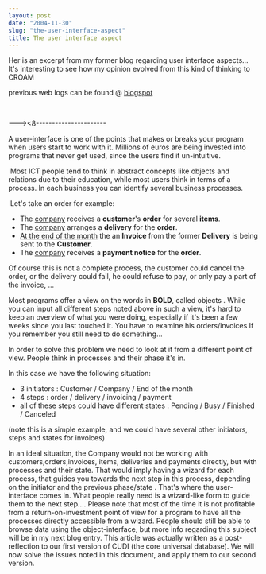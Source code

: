 ```yaml
---
layout: post
date: "2004-11-30"
slug: "the-user-interface-aspect"
title: The user interface aspect
---
```


<p>
Her is an excerpt from my former blog regarding user interface aspects... It&#39;s interesting to see how my opinion evolved from this kind of thinking to CROAM
</p>
<p>
previous web logs can be found @ <a href="http://corebvba.blogspot.com/">blogspot</a>
</p>
<p>
&nbsp;
</p>
<p>
---&gt;&lt;8----------------------
</p>
<p>
A user-interface is one of the points that makes or breaks your program when users start to work with it. Millions of euros are being invested into programs that never get used, since the users find it un-intuitive.
</p>
<p>
&nbsp;Most ICT people tend to think in abstract concepts like objects and relations due to their education, while most users think in terms of a process. In each business you can identify several business processes.
</p>
<p>
&nbsp;Let&#39;s take an order for example: 
</p>
<ul>
	<li>The <u>company</u> receives a <strong>customer</strong>&#39;s <strong>order</strong> for several <strong>items</strong>. </li>
	<li>The <u>company</u> arranges a <strong>delivery</strong> for the <strong>order</strong>. </li>
	<li><u>At the end of the month</u> the an <strong>Invoice</strong> from the former <strong>Delivery</strong> is being sent to the <strong>Customer</strong>. </li>
	<li>The <u>company</u> receives a <strong>payment notice</strong> for the <strong>order</strong>. </li>
</ul>
<p>
Of course this is not a complete process, the customer could cancel the order, or the delivery could fail, he could refuse to pay, or only pay a part of the invoice, ... 
</p>
<p>
Most programs offer a view on the words in <strong>BOLD</strong>, called objects . While you can input all different steps noted above in such a view, it&#39;s hard to keep an overview of what you were doing, especially if it&#39;s been a few weeks since you last touched it. You have to examine his orders/invoices If you remember you still need to do something... 
</p>
<p>
In order to solve this problem we need to look at it from a different point of view. People think in processes and their phase it&#39;s in. 
</p>
<p>
In this case we have the following situation: 
</p>
<ul>
	<li>3 initiators : Customer / Company / End of the month </li>
	<li>4 steps : order / delivery / invoicing / payment </li>
	<li>all of these steps could have different states : Pending / Busy / Finished / Canceled </li>
</ul>
<p>
(note this is a simple example, and we could have several other initiators, steps and states for invoices) 
</p>
<p>
In an ideal situation, the Company would not be working with customers,orders,invoices, items, deliveries and payments directly, but with processes and their state. That would imply having a wizard for each process, that guides you towards the next step in this process, depending on the initiator and the previous phase/state . That&#39;s where the user-interface comes in. What people really need is a wizard-like form to guide them to the next step.... Please note that most of the time it is not profitable from a return-on-investment point of view for a program to have all the processes directly accessible from a wizard. People should still be able to browse data using the object-interface, but more info regarding this subject will be in my next blog entry. This article was actually written as a post-reflection to our first version of CUDI (the core universal database). We will now solve the issues noted in this document, and apply them to our second version.
</p>
